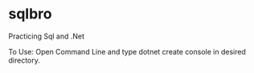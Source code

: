 # sqlbro
Practicing Sql and .Net


To Use:
Open Command Line and type dotnet create console in desired directory.
